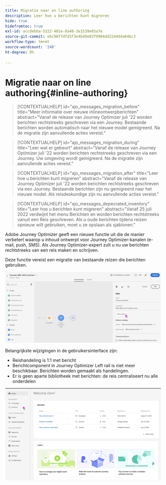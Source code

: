 ```yaml
---
title: Migratie naar on line authoring
description: Leer hoe u berichten kunt migreren
hide: true
hidefromtoc: true
exl-id: accdebba-5322-401e-8a40-3e1539e65a7e
source-git-commit: ebc96f7dfd3f3e4b49e0379904dd2244dda04bc3
workflow-type: tm+mt
source-wordcount: '248'
ht-degree: 0%

---
```


# Migratie naar on line authoring{#inline-authoring}


>[!CONTEXTUALHELP]
>id="ajo_messages_migration_before"
>title="Meer informatie over nieuwe inlineontwerpberichten"
>abstract="Vanaf de release van Journey Optimizer juli &#39;22 worden berichten rechtstreeks geschreven via een Journey. Bestaande berichten worden automatisch naar het nieuwe model gemigreerd. Na de migratie zijn aanvullende acties vereist."

>[!CONTEXTUALHELP]
>id="ajo_messages_migration_during"
>title="Leer wat er gebeurt"
>abstract="Vanaf de release van Journey Optimizer juli &#39;22 worden berichten rechtstreeks geschreven via een Journey. Uw omgeving wordt gemigreerd. Na de migratie zijn aanvullende acties vereist."


>[!CONTEXTUALHELP]
>id="ajo_messages_migration_after"
>title="Leer hoe u berichten kunt migreren"
>abstract="Vanaf de release van Journey Optimizer juli &#39;22 worden berichten rechtstreeks geschreven via een Journey. Bestaande berichten zijn nu gemigreerd naar het nieuwe model. Als reisdeskundige zijn nu aanvullende acties vereist."

>[!CONTEXTUALHELP]
>id="ajo_messages_depecrated_inventory"
>title="Leer hoe u berichten kunt migreren"
>abstract="Vanaf 25 juli 2022 verdwijnt het menu Berichten en worden berichten rechtstreeks vanuit een Reis geschreven. Als u oude berichten tijdens reizen opnieuw wilt gebruiken, moet u ze opslaan als sjablonen."

Adobe Journey Optimizer geeft een nieuwe functie uit die de manier verbetert waarop u inhoud ontwerpt voor Journey Optimizer-kanalen (e-mail, push, SMS). Als Journey Optimizer-expert zult u nu uw berichten rechtstreeks van een reis maken en schrijven.

Deze functie vereist een migratie van bestaande reizen die berichten gebruiken.

![](assets/inline-message.png)

Belangrijkste wijzigingen in de gebruikersinterface zijn:

* Reishandeling is 1:1 met bericht
* Berichtcomponent in Journey Optimizer Left rail is niet meer beschikbaar. Berichten worden gemaakt als handelingen.
* Er is geen aparte bibliotheek met berichten: de reis centraliseert nu alle onderdelen

![](assets/updated-left-rail.png)